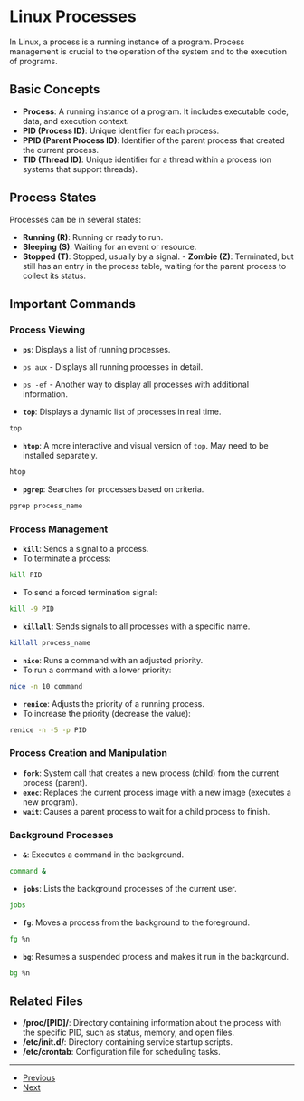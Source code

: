 # Linux Processes

In Linux, a process is a running instance of a program. Process management is crucial to the operation of the system and to the execution of programs.

## Basic Concepts

- **Process**: A running instance of a program. It includes executable code, data, and execution context.
- **PID (Process ID)**: Unique identifier for each process.
- **PPID (Parent Process ID)**: Identifier of the parent process that created the current process.
- **TID (Thread ID)**: Unique identifier for a thread within a process (on systems that support threads).

## Process States

Processes can be in several states:
- **Running (R)**: Running or ready to run.
- **Sleeping (S)**: Waiting for an event or resource.
- **Stopped (T)**: Stopped, usually by a signal. - **Zombie (Z)**: Terminated, but still has an entry in the process table, waiting for the parent process to collect its status.

## Important Commands

### Process Viewing

- **`ps`**: Displays a list of running processes.
- `ps aux` - Displays all running processes in detail.
- `ps -ef` - Another way to display all processes with additional information.

- **`top`**: Displays a dynamic list of processes in real time.
```bash
top
```

- **`htop`**: A more interactive and visual version of `top`. May need to be installed separately.
```bash
htop
```

- **`pgrep`**: Searches for processes based on criteria.
```bash
pgrep process_name
```

### Process Management

- **`kill`**: Sends a signal to a process.
- To terminate a process:
```bash
kill PID
```
- To send a forced termination signal:
```bash
kill -9 PID
```

- **`killall`**: Sends signals to all processes with a specific name.
```bash
killall process_name
```

- **`nice`**: Runs a command with an adjusted priority.
- To run a command with a lower priority:
```bash
nice -n 10 command
```

- **`renice`**: Adjusts the priority of a running process.
- To increase the priority (decrease the value):
```bash
renice -n -5 -p PID
```

### Process Creation and Manipulation

- **`fork`**: System call that creates a new process (child) from the current process (parent).
- **`exec`**: Replaces the current process image with a new image (executes a new program).
- **`wait`**: Causes a parent process to wait for a child process to finish.

### Background Processes

- **`&`**: Executes a command in the background.
```bash
command &
```

- **`jobs`**: Lists the background processes of the current user.
```bash
jobs
```

- **`fg`**: Moves a process from the background to the foreground.
```bash
fg %n
```

- **`bg`**: Resumes a suspended process and makes it run in the background.
```bash
bg %n
```

## Related Files

- **/proc/[PID]/**: Directory containing information about the process with the specific PID, such as status, memory, and open files.
- **/etc/init.d/**: Directory containing service startup scripts.
- **/etc/crontab**: Configuration file for scheduling tasks.

---

- [Previous](./5-users.md)
- [Next](./7-networking.md)
